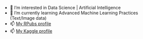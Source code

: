 - 👀 I’m interested in Data Science | Artificial Intelligence 
- 🌱 I’m currently learning Advanced Machine Learning Practices (Text/Image data)
- 📫 [My RPubs profile](https://rpubs.com/aashay15)
- 📫 [My Kaggle profile](https://www.kaggle.com/sharmaaashay)

<!---
aashay15/aashay15 is a ✨ special ✨ repository because its `README.md` (this file) appears on your GitHub profile.
You can click the Preview link to take a look at your changes.
--->
